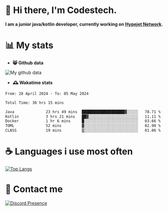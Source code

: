 # 👋 Hi there, I'm Codestech.
**I am a junior java/kotlin developer, currently working on [Hypejet Network](https://github.com/Hypejet).**

# 📊 My stats
- **😸 Github data**

![My github data](https://github-readme-stats.vercel.app/api?username=Codestech1&count_private=true&include_all_commits=true&theme=codeSTACKr)

- **🕰️ Wakatime stats**
<!--START_SECTION:waka-->

```txt
From: 28 April 2024 - To: 05 May 2024

Total Time: 30 hrs 15 mins

Java              23 hrs 49 mins  ███████████████████▓░░░░░   78.71 %
Kotlin            3 hrs 21 mins   ██▓░░░░░░░░░░░░░░░░░░░░░░   11.11 %
Docker            1 hr 6 mins     █░░░░░░░░░░░░░░░░░░░░░░░░   03.66 %
TOML              52 mins         ▓░░░░░░░░░░░░░░░░░░░░░░░░   02.90 %
CLASS             19 mins         ▒░░░░░░░░░░░░░░░░░░░░░░░░   01.06 %
```

<!--END_SECTION:waka-->

# ☕ Languages i use most often
[![Top Langs](https://github-readme-stats.vercel.app/api/top-langs/?username=Codestech1&layout=compact&langs_count=8&exclude_repo=window5000.github.io&theme=codeSTACKr)](https://github.com/anuraghazra/github-readme-stats)

# 💬 Contact me
[![Discord Presence](https://lanyard.cnrad.dev/api/650718742157852740)](https://discord.com/users/650718742157852740)
</br>
